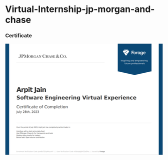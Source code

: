 # Virtual-Internship-jp-morgan-and-chase


### Certificate

![Certificate](./Screenshot.png "Certificate")